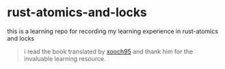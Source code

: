 # rust-atomics-and-locks
this is a learning repo for recording my learning experience in rust-atomics and locks


> i read the book translated by [xooch95](atomics.rs)
and thank him for the invaluable learning resource.
